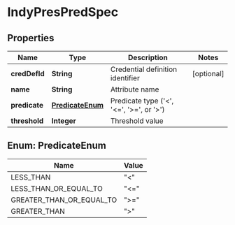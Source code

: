 

# IndyPresPredSpec


## Properties

Name | Type | Description | Notes
------------ | ------------- | ------------- | -------------
**credDefId** | **String** | Credential definition identifier |  [optional]
**name** | **String** | Attribute name | 
**predicate** | [**PredicateEnum**](#PredicateEnum) | Predicate type (&#39;&lt;&#39;, &#39;&lt;&#x3D;&#39;, &#39;&gt;&#x3D;&#39;, or &#39;&gt;&#39;) | 
**threshold** | **Integer** | Threshold value | 



## Enum: PredicateEnum

Name | Value
---- | -----
LESS_THAN | &quot;&lt;&quot;
LESS_THAN_OR_EQUAL_TO | &quot;&lt;&#x3D;&quot;
GREATER_THAN_OR_EQUAL_TO | &quot;&gt;&#x3D;&quot;
GREATER_THAN | &quot;&gt;&quot;



